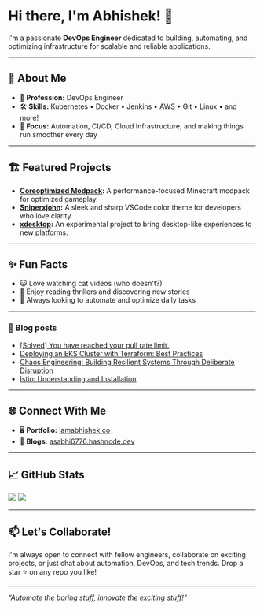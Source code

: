 # Hi there, I'm Abhishek! 👋

I'm a passionate **DevOps Engineer** dedicated to building, automating, and optimizing infrastructure for scalable and reliable applications.

---

## 🚀 About Me

- 🔧 **Profession:** DevOps Engineer  
- 🛠️ **Skills:** Kubernetes • Docker • Jenkins • AWS • Git • Linux • and more!
- 🎯 **Focus:** Automation, CI/CD, Cloud Infrastructure, and making things run smoother every day  

---

## 🏗️ Featured Projects

- **[Coreoptimized Modpack](https://github.com/asabhi6776/coreoptimized):** A performance-focused Minecraft modpack for optimized gameplay.
- **[Sniperxjohn](https://github.com/asabhi6776/sniperxjohn):** A sleek and sharp VSCode color theme for developers who love clarity.
- **[xdesktop](https://github.com/asabhi6776/xdesktop):** An experimental project to bring desktop-like experiences to new platforms.

---

## ✨ Fun Facts

- 😺 Love watching cat videos (who doesn't?)
- 📖 Enjoy reading thrillers and discovering new stories
- 🤖 Always looking to automate and optimize daily tasks

---

### :book: Blog posts
<!-- BLOG-POST-LIST:START -->
- [[Solved] You have reached your pull rate limit.](https://blogs.iamabhishek.co/solved-you-have-reached-your-pull-rate-limit)
- [Deploying an EKS Cluster with Terraform: Best Practices](https://blogs.iamabhishek.co/deploying-an-eks-cluster-with-terraform-best-practices)
- [Chaos Engineering: Building Resilient Systems Through Deliberate Disruption](https://blogs.iamabhishek.co/chaos-engineering-building-resilient-systems-through-deliberate-disruption)
- [Istio: Understanding and Installation](https://blogs.iamabhishek.co/istio-understanding-and-installation)
<!-- BLOG-POST-LIST:END -->

---

## 🌐 Connect With Me

- 🖥️ **Portfolio:** [iamabhishek.co](https://iamabhishek.co)
- 📝 **Blogs:** [asabhi6776.hashnode.dev](https://asabhi6776.hashnode.dev)

---

## 📈 GitHub Stats

![](https://github-readme-stats.vercel.app/api?username=asabhi6776&theme=codeSTACKr&hide_border=true&include_all_commits=false&count_private=false)
![](https://github-readme-streak-stats.herokuapp.com/?user=asabhi6776&theme=codeSTACKr&hide_border=true)

---

## 📫 Let's Collaborate!

I'm always open to connect with fellow engineers, collaborate on exciting projects, or just chat about automation, DevOps, and tech trends. Drop a star ⭐ on any repo you like!

---

_“Automate the boring stuff, innovate the exciting stuff!”_
